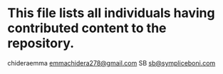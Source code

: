 # This file lists all individuals having contributed content to the repository.

chideraemma <emmachidera278@gmail.com>
SB <sb@sympliceboni.com>
